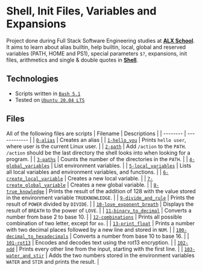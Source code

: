 # Shell, Init Files, Variables and Expansions

Project done during Full Stack Software Engineering studies at [**ALX School**](https://www.alxafrica.com/). It aims to learn about alias builtin, help builtin, local, global and reserved variables (PATH, HOME and PS1), special parameters `$?`, expansions, init files, arithmetics and single & double quotes in [**Shell**](https://www.shellscript.sh/).

## Technologies

-   Scripts written in [`Bash 5.1`](https://www.gnu.org/software/bash/)
-   Tested on [`Ubuntu 20.04 LTS`](https://ubuntu.com/download/desktop)

## Files

All of the following files are scripts
| Filename | Descriptions |
| -------- | ------------ |
| [`0-alias`](0-alias) | Creates an alias |
| [`1-hello_you`](1-hello_you) | Prints `hello user`, where user is the current Linux user. |
| [`2-path`](2-path) | Add `/action` to the `PATH`. `/action` should be the last directory the shell looks into when looking for a program. |
| [`3-paths`](3-paths) | Counts the number of the directories in the `PATH`. |
| [`4-global_variables`](4-global_variables) | List environment variables. |
| [`5-local_variables`](5-local_variables) | Lists all local variables and environment variables, and functions. |
| [`6-create_local_variable`](6-create_loval_variable) | Creates a new local variable. |
| [`7-create_global_variable`](7-create_global_variable) | Creates a new global variable. |
| [`8-true_knowledge`](8-true_knowledge) | Prints the result of the addition of 128 with the value stored in the environment variable `TRUEKNOWLEDGE`. |
| [`9-divide_and_rule`](9-divide_and_rule) | Prints the result of `POWER` divided by `DIVIDE`. |
| [`10-love_exponent_breath`](10-love_exponent_breath) | Displays the result of `BREATH` to the power of `LOVE`. |
| [`11-binary_to_decimal`](11-binary_to_decimal) | Converts a number from base 2 to base 10. |
| [`12-combinations`](12-combinations) | Prints all possible combination of two letter, except for `oo`. |
| [`13-print_float`](13-print_float) | Prints a number with two decimal places followed by a new line and stored in `NUM`. |
| [`100-decimal_to_hexadecimals`](100-decimal_to_hexadecimal) | Converts a number from base 10 to base 16. |
| [`101-rot13`](101-rot13) | Encodes and decodes text using the rot13 encryption. |
| [`102-odd`](102-odd) | Prints every other line from the input, starting with the first line. |
| [`103-water_and_stir`](103-water_and_stir) | Adds the two numbers stored in the environment variables `WATER` and `STIR` and prints the result. |
